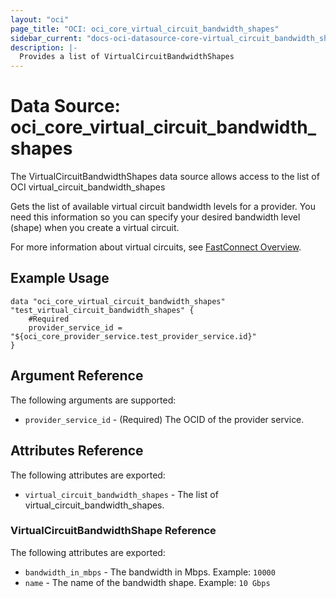 ```yaml
---
layout: "oci"
page_title: "OCI: oci_core_virtual_circuit_bandwidth_shapes"
sidebar_current: "docs-oci-datasource-core-virtual_circuit_bandwidth_shapes"
description: |-
  Provides a list of VirtualCircuitBandwidthShapes
---
```


# Data Source: oci_core_virtual_circuit_bandwidth_shapes
The VirtualCircuitBandwidthShapes data source allows access to the list of OCI virtual_circuit_bandwidth_shapes

Gets the list of available virtual circuit bandwidth levels for a provider.
You need this information so you can specify your desired bandwidth level (shape) when you create a virtual circuit.

For more information about virtual circuits, see [FastConnect Overview](https://docs.us-phoenix-1.oraclecloud.com/Content/Network/Concepts/fastconnect.htm).


## Example Usage

```hcl
data "oci_core_virtual_circuit_bandwidth_shapes" "test_virtual_circuit_bandwidth_shapes" {
	#Required
	provider_service_id = "${oci_core_provider_service.test_provider_service.id}"
}
```

## Argument Reference

The following arguments are supported:

* `provider_service_id` - (Required) The OCID of the provider service.


## Attributes Reference

The following attributes are exported:

* `virtual_circuit_bandwidth_shapes` - The list of virtual_circuit_bandwidth_shapes.

### VirtualCircuitBandwidthShape Reference

The following attributes are exported:

* `bandwidth_in_mbps` - The bandwidth in Mbps.  Example: `10000` 
* `name` - The name of the bandwidth shape.  Example: `10 Gbps` 

